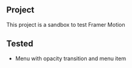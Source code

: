 ## Project

This project is a sandbox to test Framer Motion

## Tested
  - Menu with opacity transition and menu item